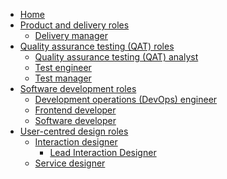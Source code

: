 * [Home](/)
* [Product and delivery roles]()
    * [Delivery manager](/delivery-manager/)
* [Quality assurance testing (QAT) roles]()
    * [Quality assurance testing (QAT) analyst]()
    * [Test engineer]()
    * [Test manager]()
* [Software development roles]()
    * [Development operations (DevOps) engineer](/devops/)
    * [Frontend developer](/frontend-developer)
    * [Software developer](/software-developer/)
* [User-centred design roles]()
    * [Interaction designer](/interaction-designer/)
        * [Lead Interaction Designer](/interaction-designer/LeadInteractionDesigner.md)
    * [Service designer](/service-designer/)
